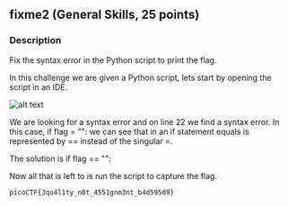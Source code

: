 ## fixme2 (General Skills, 25 points)
### Description
Fix the syntax error in the Python script to print the flag.

In this challenge we are given a Python script, lets start by opening the script in an IDE.

![alt text](https://i.imgur.com/1Ea1MxA.png)

We are looking for a syntax error and on line 22 we find a syntax error. In this case, if flag = "": we can see that in an if statement equals is represented by == instead of the singular =. 

The solution is if flag == "":

Now all that is left to is run the script to capture the flag.
```
picoCTF{3qu4l1ty_n0t_4551gnm3nt_b4d595d9}
```
